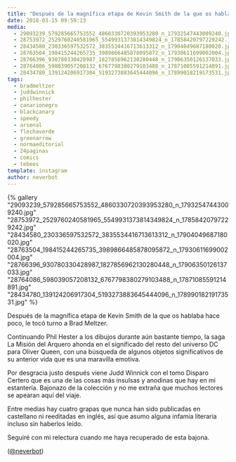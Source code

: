 ```yaml
---
title: "Después de la magnífica etapa de Kevin Smith de la que os hablaba hace poco, le tocó turno a Brad Meltzer"
date: 2018-03-15 09:59:13
media: 
  - 29093239_579285665753552_4860330720393953280_n_17932547443009240.jpg
  - 28753972_2529760240581965_5549931373814349824_n_17858420797229242.jpg
  - 28434580_230336597532572_3835534416713613312_n_17904049687180020.jpg
  - 28763504_198415244265735_3989866485878095872_n_17930611699002004.jpg
  - 28766396_930780330428987_1827856962130280448_n_17906350126137033.jpg
  - 28764086_598039057208132_6767798380279103488_n_17871085591214891.jpg
  - 28434780_139124206917304_5193273883645444096_n_17899018219173531.jpg
tags: 
  - bradmeltzer
  - juddwinnick
  - philhester
  - canarionegro
  - blackcanary
  - speedy
  - arsenal
  - flechaverde
  - greenarrow
  - normaeditorial
  - 24paginas
  - comics
  - tebeos
template: instagram
author: neverbot
---
```


{% gallery "29093239_579285665753552_4860330720393953280_n_17932547443009240.jpg" "28753972_2529760240581965_5549931373814349824_n_17858420797229242.jpg" "28434580_230336597532572_3835534416713613312_n_17904049687180020.jpg" "28763504_198415244265735_3989866485878095872_n_17930611699002004.jpg" "28766396_930780330428987_1827856962130280448_n_17906350126137033.jpg" "28764086_598039057208132_6767798380279103488_n_17871085591214891.jpg" "28434780_139124206917304_5193273883645444096_n_17899018219173531.jpg" %}

Después de la magnífica etapa de Kevin Smith de la que os hablaba hace poco, le tocó turno a Brad Meltzer.

Continuando Phil Hester a los dibujos durante aún bastante tiempo, la saga La Misión del Arquero ahonda en el significado del resto del universo DC para Oliver Queen, con una búsqueda de algunos objetos significativos de su anterior vida que es una maravilla emotiva.

Por desgracia justo después viene Judd Winnick con el tomo Disparo Certero que es una de las cosas más insulsas y anodinas que hay en mi estantería. Bajonazo de la colección y no me extraña que muchos lectores se apearan aquí del viaje.

Entre medias hay cuatro grapas que nunca han sido publicadas en castellano ni reeditadas en inglés, así que asumo alguna infamia literaria incluso sin haberlos leído.

Seguiré con mi relectura cuando me haya recuperado de esta bajona.

([@neverbot](https://instagram.com/neverbot))
